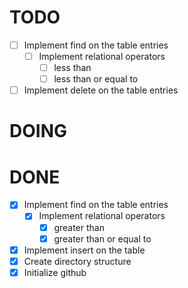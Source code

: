 # TODO

- [ ] Implement find on the table entries
  - [ ] Implement relational operators
    - [ ] less than 
    - [ ] less than or equal to
- [ ] Implement delete on the table entries

# DOING

# DONE

- [x] Implement find on the table entries
  - [x] Implement relational operators
    - [x] greater than
    - [x] greater than or equal to
- [x] Implement insert on the table
- [x] Create directory structure
- [x] Initialize github